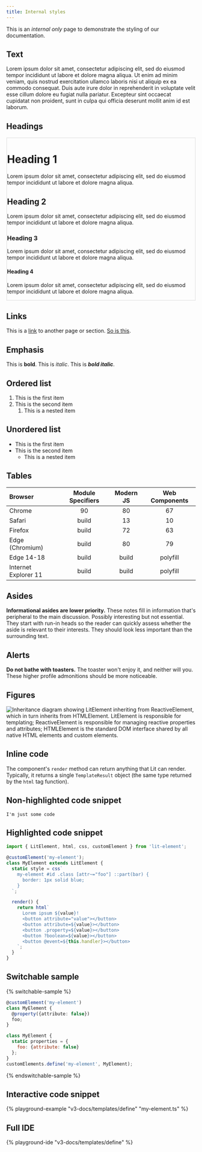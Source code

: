 ```yaml
---
title: Internal styles
---
```


This is an _internal only_ page to demonstrate the styling of our documentation.

## Text

Lorem ipsum dolor sit amet, consectetur adipiscing elit, sed do eiusmod tempor incididunt ut labore et dolore magna aliqua. Ut enim ad minim veniam, quis nostrud exercitation ullamco laboris nisi ut aliquip ex ea commodo consequat.
Duis aute irure dolor in reprehenderit in voluptate velit esse cillum dolore eu fugiat nulla pariatur. Excepteur sint occaecat cupidatat non proident, sunt in culpa qui officia deserunt mollit anim id est laborum.

## Headings

<div style="padding:var(--docs-margin-top) 2em; border:2px solid #eaeaea;">

# Heading 1
Lorem ipsum dolor sit amet, consectetur adipiscing elit, sed do eiusmod tempor incididunt ut labore et dolore magna aliqua.

## Heading 2
Lorem ipsum dolor sit amet, consectetur adipiscing elit, sed do eiusmod tempor incididunt ut labore et dolore magna aliqua.

### Heading 3
Lorem ipsum dolor sit amet, consectetur adipiscing elit, sed do eiusmod tempor incididunt ut labore et dolore magna aliqua.

#### Heading 4
Lorem ipsum dolor sit amet, consectetur adipiscing elit, sed do eiusmod tempor incididunt ut labore et dolore magna aliqua.

</div>

## Links

This is a [link](#) to another page or section. [So is this](#).

## Emphasis

This is **bold**.
This is *italic*.
This is ***bold italic***.

## Ordered list

1. This is the first item
2. This is the second item
   1. This is a nested item

## Unordered list

- This is the first item
- This is the second item
   - This is a nested item

## Tables

| Browser  | Module Specifiers     | Modern JS      | Web Components       |
|:---------|:---------------------:|:--------------:|:--------------------:|
| Chrome   | 90                    | 80             | 67                   |
| Safari   | build                 | 13             | 10                   |
| Firefox  | build                 | 72             | 63                   |
| Edge (Chromium) | build          | 80             | 79                   |
| Edge 14-18 | build               | build          | polyfill             |
| Internet Explorer 11 | build     | build          | polyfill             |

## Asides

<div class="alert alert-info">

**Informational asides are lower priority.** These notes fill in information
that's peripheral to the main discussion. Possibly interesting but not
essential. They start with run-in heads so the reader can quickly assess whether
the aside is relevant to their interests. They should look less important than
the surrounding text.

</div>

## Alerts

<div class="alert alert-warning">

**Do not bathe with toasters.** The toaster won't enjoy it, and neither will you. These higher profile admonitions should be more noticeable.

</div>

## Figures

![Inheritance diagram showing LitElement inheriting from ReactiveElement, which in turn inherits from HTMLElement. LitElement is responsible for templating; ReactiveElement is responsible for managing reactive properties and attributes; HTMLElement is the standard DOM interface shared by all native HTML elements and custom elements.](/images/docs/components/lit-element-inheritance.png)

## Inline code

The component's `render` method can return anything that Lit can render.
Typically, it returns a single `TemplateResult` object (the same type returned
by the `html` tag function).

## Non-highlighted code snippet
```
I'm just some code
```

## Highlighted code snippet

```ts
import { LitElement, html, css, customElement } from 'lit-element';

@customElement('my-element');
class MyElement extends LitElement {
  static style = css`
    my-element #id .class [attr~="foo"] ::part(bar) {
      border: 1px solid blue;
    }
  `;

  render() {
    return html`
      Lorem ipsum ${value}!
      <button attribute="value"></button>
      <button attribute=${value}></button>
      <button .property=${value}></button>
      <button ?boolean=${value}></button>
      <button @event=${this.handler}></button>
    `;
  }
}
```

## Switchable sample

{% switchable-sample %}

```ts
@customElement('my-element')
class MyElement {
  @property({attribute: false})
  foo;
}
```

```js
class MyElement {
  static properties = {
    foo: {attribute: false}
  };
}
customElements.define('my-element', MyElement);
```

{% endswitchable-sample %}

## Interactive code snippet

{% playground-example "v3-docs/templates/define" "my-element.ts" %}

## Full IDE

{% playground-ide "v3-docs/templates/define" %}
